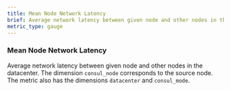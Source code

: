 ```yaml
---
title: Mean Node Network Latency
brief: Average network latency between given node and other nodes in the datacenter
metric_type: gauge
---
```

### Mean Node Network Latency
Average network latency between given node and other nodes in the datacenter. The dimension `consul_node` corresponds to the source node. The metric also has the dimensions `datacenter` and `consul_mode`.